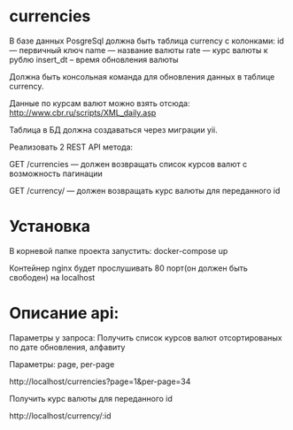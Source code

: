 # currencies

В базе данных PosgreSql должна быть таблица currency c колонками:
id — первичный ключ
name — название валюты
rate — курс валюты к рублю
insert_dt – время обновления валюты

Должна быть консольная команда для обновления данных в таблице currency. 

Данные по курсам валют можно взять отсюда: http://www.cbr.ru/scripts/XML_daily.asp

Таблица в БД должна создаваться через миграции yii.

Реализовать 2 REST API метода:

GET /currencies — должен возвращать список курсов валют с возможность пагинации

GET /currency/ — должен возвращать курс валюты для переданного id

# Установка
В корневой папке проекта запустить:
docker-compose up

Контейнер nginx будет прослушивать 80 порт(он должен быть свободен) на localhost

# Описание api:

Параметры у запроса:
Получить список курсов валют отсортированых по дате обновления, алфавиту

Параметры: page, per-page

http://localhost/currencies?page=1&per-page=34 

Получить курс валюты для переданного id

http://localhost/currency/:id
